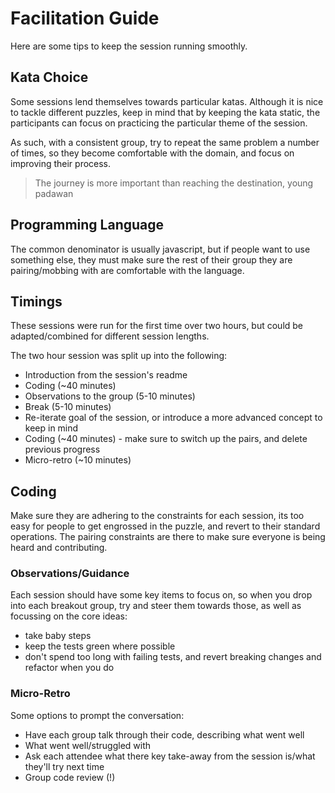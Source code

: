 
# Facilitation Guide

Here are some tips to keep the session running smoothly.

## Kata Choice

Some sessions lend themselves towards particular katas. Although it is nice to tackle different puzzles, keep in mind that by keeping the kata static, the participants can focus on practicing the particular theme of the session. 

As such, with a consistent group, try to repeat the same problem a number of times, so they become comfortable with the domain, and focus on improving their process.

> The journey is more important than reaching the destination, young padawan

## Programming Language

The common denominator is usually javascript, but if people want to use something else, they must make sure the rest of their group they are pairing/mobbing with are comfortable with the language.

## Timings

These sessions were run for the first time over two hours, but could be adapted/combined for different session lengths.

The two hour session was split up into the following:

* Introduction from the session's readme
* Coding (~40 minutes)
* Observations to the group (5-10 minutes)
* Break (5-10 minutes)
* Re-iterate goal of the session, or introduce a more advanced concept to keep in mind
* Coding (~40 minutes) - make sure to switch up the pairs, and delete previous progress
* Micro-retro (~10 minutes)

## Coding

Make sure they are adhering to the constraints for each session, its too easy for people to get engrossed in the puzzle, and revert to their standard operations. The pairing constraints are there to make sure everyone is being heard and contributing.

### Observations/Guidance

Each session should have some key items to focus on, so when you drop into each breakout group, try and steer them towards those, as well as focussing on the core ideas:

* take baby steps
* keep the tests green where possible
* don't spend too long with failing tests, and revert breaking changes and refactor when you do

### Micro-Retro

Some options to prompt the conversation:

* Have each group talk through their code, describing what went well
* What went well/struggled with
* Ask each attendee what there key take-away from the session is/what they'll try next time
* Group code review (!)
